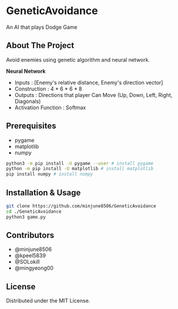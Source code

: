 # GeneticAvoidance
An AI that plays Dodge Game

## About The Project
Avoid enemies using genetic algorithm and neural network.

**Neural Network**
- Inputs : [Enemy's relative distance, Enemy's direction vector]
- Construction : 4 * 6 * 6 * 8
- Outputs : Directions that player Can Move (Up, Down, Left, Right, Diagonals)
- Activation Function : Softmax

## Prerequisites
- pygame
- matplotlib
- numpy
``` Bash
python3 -m pip install -U pygame --user # install pygame
python -m pip install -U matplotlib # install matplotlib
pip install numpy # install numpy
```

## Installation & Usage
``` Bash
git clone https://github.com/minjune8506/GeneticAvoidance
cd ./GeneticAvoidance
python3 game.py
```
## Contributors
- @minjune8506   
- @kpeel5839   
- @SOLokill   
- @mingyeong00

## License
Distributed under the MIT License.
